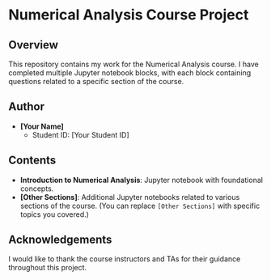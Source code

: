 # Numerical Analysis Course Project

## Overview
This repository contains my work for the Numerical Analysis course. I have completed multiple Jupyter notebook blocks, with each block containing questions related to a specific section of the course.

## Author
- **[Your Name]**  
  - Student ID: [Your Student ID]

## Contents
- **Introduction to Numerical Analysis**: Jupyter notebook with foundational concepts.
- **[Other Sections]**: Additional Jupyter notebooks related to various sections of the course. (You can replace `[Other Sections]` with specific topics you covered.)

## Acknowledgements
I would like to thank the course instructors and TAs for their guidance throughout this project.

